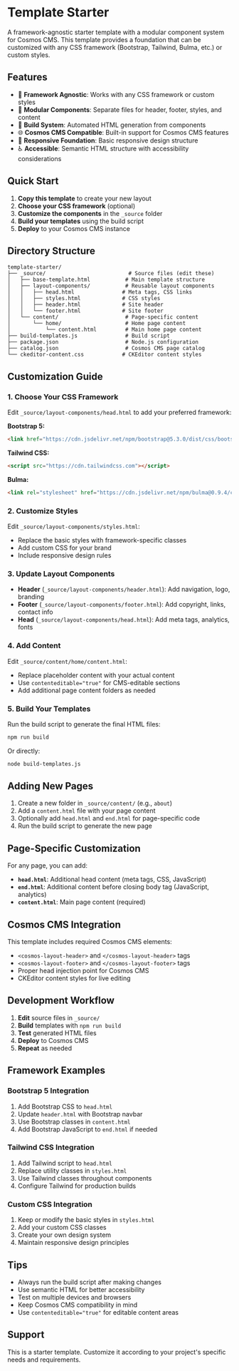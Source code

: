 # Template Starter

A framework-agnostic starter template with a modular component system for Cosmos CMS. This template provides a foundation that can be customized with any CSS framework (Bootstrap, Tailwind, Bulma, etc.) or custom styles.

## Features

- 🚀 **Framework Agnostic**: Works with any CSS framework or custom styles
- 🧩 **Modular Components**: Separate files for header, footer, styles, and content
- 🔧 **Build System**: Automated HTML generation from components
- 🌐 **Cosmos CMS Compatible**: Built-in support for Cosmos CMS features
- 📱 **Responsive Foundation**: Basic responsive design structure
- ♿ **Accessible**: Semantic HTML structure with accessibility considerations

## Quick Start

1. **Copy this template** to create your new layout
2. **Choose your CSS framework** (optional)
3. **Customize the components** in the `_source` folder
4. **Build your templates** using the build script
5. **Deploy** to your Cosmos CMS instance

## Directory Structure

```
template-starter/
├── _source/                          # Source files (edit these)
│   ├── base-template.html           # Main template structure
│   ├── layout-components/           # Reusable layout components
│   │   ├── head.html               # Meta tags, CSS links
│   │   ├── styles.html             # CSS styles
│   │   ├── header.html             # Site header
│   │   └── footer.html             # Site footer
│   └── content/                     # Page-specific content
│       └── home/                    # Home page content
│           └── content.html         # Main home page content
├── build-templates.js               # Build script
├── package.json                     # Node.js configuration
├── catalog.json                     # Cosmos CMS page catalog
└── ckeditor-content.css            # CKEditor content styles
```

## Customization Guide

### 1. Choose Your CSS Framework

Edit `_source/layout-components/head.html` to add your preferred framework:

**Bootstrap 5:**
```html
<link href="https://cdn.jsdelivr.net/npm/bootstrap@5.3.0/dist/css/bootstrap.min.css" rel="stylesheet">
```

**Tailwind CSS:**
```html
<script src="https://cdn.tailwindcss.com"></script>
```

**Bulma:**
```html
<link rel="stylesheet" href="https://cdn.jsdelivr.net/npm/bulma@0.9.4/css/bulma.min.css">
```

### 2. Customize Styles

Edit `_source/layout-components/styles.html`:
- Replace the basic styles with framework-specific classes
- Add custom CSS for your brand
- Include responsive design rules

### 3. Update Layout Components

- **Header** (`_source/layout-components/header.html`): Add navigation, logo, branding
- **Footer** (`_source/layout-components/footer.html`): Add copyright, links, contact info
- **Head** (`_source/layout-components/head.html`): Add meta tags, analytics, fonts

### 4. Add Content

Edit `_source/content/home/content.html`:
- Replace placeholder content with your actual content
- Use `contenteditable="true"` for CMS-editable sections
- Add additional page content folders as needed

### 5. Build Your Templates

Run the build script to generate the final HTML files:

```bash
npm run build
```

Or directly:

```bash
node build-templates.js
```

## Adding New Pages

1. Create a new folder in `_source/content/` (e.g., `about`)
2. Add a `content.html` file with your page content
3. Optionally add `head.html` and `end.html` for page-specific code
4. Run the build script to generate the new page

## Page-Specific Customization

For any page, you can add:

- **`head.html`**: Additional head content (meta tags, CSS, JavaScript)
- **`end.html`**: Additional content before closing body tag (JavaScript, analytics)
- **`content.html`**: Main page content (required)

## Cosmos CMS Integration

This template includes required Cosmos CMS elements:

- `<cosmos-layout-header>` and `</cosmos-layout-header>` tags
- `<cosmos-layout-footer>` and `</cosmos-layout-footer>` tags
- Proper head injection point for Cosmos CMS
- CKEditor content styles for live editing

## Development Workflow

1. **Edit** source files in `_source/`
2. **Build** templates with `npm run build`
3. **Test** generated HTML files
4. **Deploy** to Cosmos CMS
5. **Repeat** as needed

## Framework Examples

### Bootstrap 5 Integration

1. Add Bootstrap CSS to `head.html`
2. Update `header.html` with Bootstrap navbar
3. Use Bootstrap classes in `content.html`
4. Add Bootstrap JavaScript to `end.html` if needed

### Tailwind CSS Integration

1. Add Tailwind script to `head.html`
2. Replace utility classes in `styles.html`
3. Use Tailwind classes throughout components
4. Configure Tailwind for production builds

### Custom CSS Integration

1. Keep or modify the basic styles in `styles.html`
2. Add your custom CSS classes
3. Create your own design system
4. Maintain responsive design principles

## Tips

- Always run the build script after making changes
- Use semantic HTML for better accessibility
- Test on multiple devices and browsers
- Keep Cosmos CMS compatibility in mind
- Use `contenteditable="true"` for editable content areas

## Support

This is a starter template. Customize it according to your project's specific needs and requirements.
